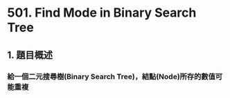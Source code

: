 # 501. Find Mode in Binary Search Tree

## 1. 題目概述
###    給一個二元搜尋樹(Binary Search Tree)，結點(Node)所存的數值可能重複
###    
